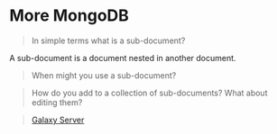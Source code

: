 # More MongoDB

> In simple terms what is a sub-document?

A sub-document is a document nested in another document.

> When might you use a sub-document?

> How do you add to a collection of sub-documents? What about editing them?

> [Galaxy Server](https://github.com/ConnorH14/galaxy-server)